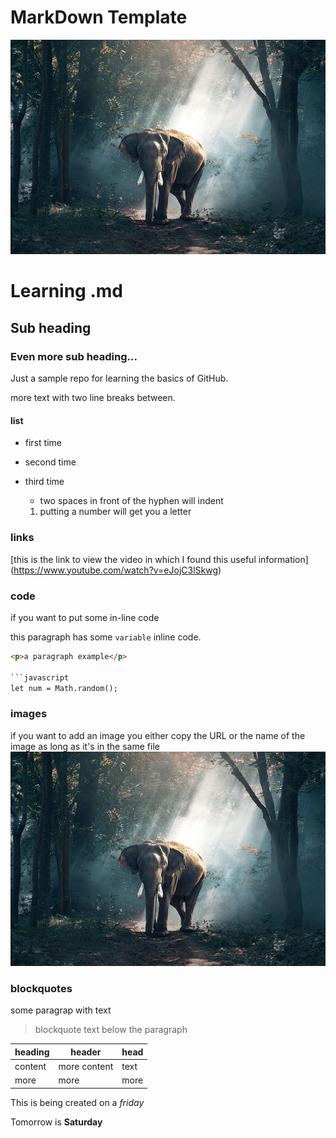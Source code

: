 # MarkDown Template
![image tag](elephant-1822636_640.jpg)

# Learning .md
## Sub heading
### Even more sub heading... 
Just a sample repo for learning the basics of GitHub.

more text with two line breaks between. 

#### list
- first time
- second time
- third time
  - two spaces in front of the hyphen will indent
  
  1. putting a number will get you a letter

### links

[this is the link to view the video in which I found this useful information] (https://www.youtube.com/watch?v=eJojC3lSkwg)

### code

if you want to put some in-line code

this paragraph has some `variable` inline code.

```html
<p>a paragraph example</p>

```javascript 
let num = Math.random();
```

### images
if you want to add an image you either copy the URL or the name of the image as long as it's in the same file
![image tag](elephant-1822636_640.jpg)

### blockquotes

some paragrap with text

> blockquote text below the paragraph

| heading | header | head |
| --- | --- | --- |
| content | more content | text |
| more | more | more |

This is being created on a *friday* 

Tomorrow is **Saturday** 